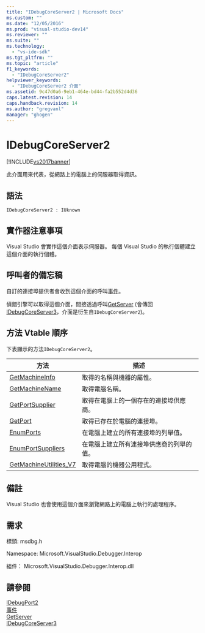 ```yaml
---
title: "IDebugCoreServer2 | Microsoft Docs"
ms.custom: ""
ms.date: "12/05/2016"
ms.prod: "visual-studio-dev14"
ms.reviewer: ""
ms.suite: ""
ms.technology: 
  - "vs-ide-sdk"
ms.tgt_pltfrm: ""
ms.topic: "article"
f1_keywords: 
  - "IDebugCoreServer2"
helpviewer_keywords: 
  - "IDebugCoreServer2 介面"
ms.assetid: 9c47d0a6-9eb1-464e-bd44-fa2b552d4d36
caps.latest.revision: 14
caps.handback.revision: 14
ms.author: "gregvanl"
manager: "ghogen"
---
```

# IDebugCoreServer2
[!INCLUDE[vs2017banner](../../../code-quality/includes/vs2017banner.md)]

此介面用來代表，從網路上的電腦上的伺服器取得資訊。  
  
## 語法  
  
```  
IDebugCoreServer2 : IUknown  
```  
  
## 實作器注意事項  
 Visual Studio 會實作這個介面表示伺服器。  每個 Visual Studio 的執行個體建立這個介面的執行個體。  
  
## 呼叫者的備忘稿  
 自訂的連接埠提供者會收到這個介面的呼叫[事件](../../../extensibility/debugger/reference/idebugportevents2-event.md)。  
  
 偵錯引擎可以取得這個介面，間接透過呼叫[GetServer](../../../extensibility/debugger/reference/idebugdefaultport2-getserver.md) \(會傳回[IDebugCoreServer3](../../../extensibility/debugger/reference/idebugcoreserver3.md)，介面是衍生自`IDebugCoreServer2`\)。  
  
## 方法 Vtable 順序  
 下表顯示的方法`IDebugCoreServer2`。  
  
|方法|描述|  
|--------|--------|  
|[GetMachineInfo](../Topic/IDebugCoreServer2::GetMachineInfo.md)|取得的名稱與機器的屬性。|  
|[GetMachineName](../../../extensibility/debugger/reference/idebugcoreserver2-getmachinename.md)|取得電腦名稱。|  
|[GetPortSupplier](../../../extensibility/debugger/reference/idebugcoreserver2-getportsupplier.md)|取得在電腦上的一個存在的連接埠供應商。|  
|[GetPort](../../../extensibility/debugger/reference/idebugcoreserver2-getport.md)|取得已存在於電腦的連接埠。|  
|[EnumPorts](../../../extensibility/debugger/reference/idebugcoreserver2-enumports.md)|在電腦上建立的所有連接埠的列舉值。|  
|[EnumPortSuppliers](../../../extensibility/debugger/reference/idebugcoreserver2-enumportsuppliers.md)|在電腦上建立所有連接埠供應商的列舉的值。|  
|[GetMachineUtilities\_V7](../Topic/IDebugCoreServer2::GetMachineUtilities_V7.md)|取得電腦的機器公用程式。|  
  
## 備註  
 Visual Studio 也會使用這個介面來瀏覽網路上的電腦上執行的處理程序。  
  
## 需求  
 標頭: msdbg.h  
  
 Namespace: Microsoft.VisualStudio.Debugger.Interop  
  
 組件： Microsoft.VisualStudio.Debugger.Interop.dll  
  
## 請參閱  
 [IDebugPort2](../../../extensibility/debugger/reference/idebugport2.md)   
 [事件](../../../extensibility/debugger/reference/idebugportevents2-event.md)   
 [GetServer](../../../extensibility/debugger/reference/idebugdefaultport2-getserver.md)   
 [IDebugCoreServer3](../../../extensibility/debugger/reference/idebugcoreserver3.md)